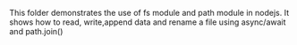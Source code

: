 This folder demonstrates the use of fs module and path module in nodejs. 
It shows how to read, write,append data and rename a file using async/await and path.join()

